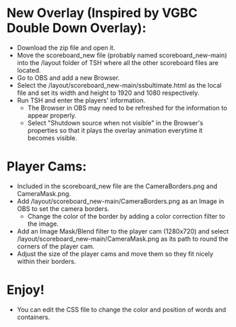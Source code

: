 # New Overlay (Inspired by VGBC Double Down Overlay):
- Download the zip file and open it.
- Move the scoreboard_new file (probably named scoreboard_new-main) into the /layout folder of TSH where all the other scoreboard files are located.
- Go to OBS and add a new Browser.
- Select the /layout/scoreboard_new-main/ssbultimate.html as the local file and set its width and height to 1920 and 1080 respectively.
- Run TSH and enter the players' information.
  - The Browser in OBS may need to be refreshed for the information to appear properly.
  - Select "Shutdown source when not visible" in the Browser's properties so that it plays the overlay animation everytime it becomes visible.
  
# Player Cams:
- Included in the scoreboard_new file are the CameraBorders.png and CameraMask.png.
- Add /layout/scoreboard_new-main/CameraBorders.png as an Image in OBS to set the camera borders.
  - Change the color of the border by adding a color correction filter to the image.
- Add an Image Mask/Blend filter to the player cam (1280x720) and select /layout/scoreboard_new-main/CameraMask.png as its path to round the corners of the player cam.
- Adjust the size of the player cams and move them so they fit nicely within their borders.

# Enjoy!
- You can edit the CSS file to change the color and position of words and containers.
